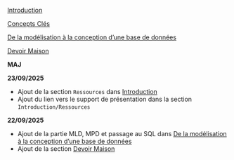 [Introduction](00_Introduction.md)

[Concepts Clés](01_BDD_Theorie.md)

[De la modélisation à la conception d’une base de données](02_Modelisation.md)

[Devoir Maison](03_Devoir_maison.md)

**MAJ**

**23/09/2025**
- Ajout de la section `Ressources` dans [Introduction](00_Introduction.md)
- Ajout du lien vers le support de présentation dans la section `Introduction/Ressources`

**22/09/2025**
- Ajout de la partie MLD, MPD et passage au SQL dans [De la modélisation à la conception d’une base de données](02_Modelisation.md)
- Ajout de la section [Devoir Maison](03_Devoir_maison.md)